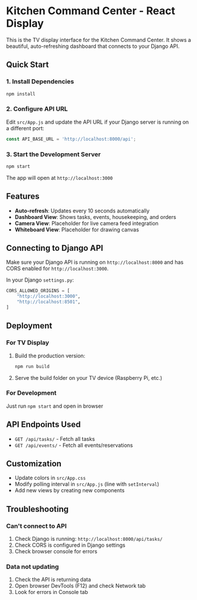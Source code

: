 # Kitchen Command Center - React Display

This is the TV display interface for the Kitchen Command Center. It shows a beautiful, auto-refreshing dashboard that connects to your Django API.

## Quick Start

### 1. Install Dependencies

```bash
npm install
```

### 2. Configure API URL

Edit `src/App.js` and update the API URL if your Django server is running on a different port:

```javascript
const API_BASE_URL = 'http://localhost:8000/api';
```

### 3. Start the Development Server

```bash
npm start
```

The app will open at `http://localhost:3000`

## Features

- **Auto-refresh**: Updates every 10 seconds automatically
- **Dashboard View**: Shows tasks, events, housekeeping, and orders
- **Camera View**: Placeholder for live camera feed integration
- **Whiteboard View**: Placeholder for drawing canvas

## Connecting to Django API

Make sure your Django API is running on `http://localhost:8000` and has CORS enabled for `http://localhost:3000`.

In your Django `settings.py`:

```python
CORS_ALLOWED_ORIGINS = [
    "http://localhost:3000",
    "http://localhost:8501",
]
```

## Deployment

### For TV Display

1. Build the production version:
   ```bash
   npm run build
   ```

2. Serve the build folder on your TV device (Raspberry Pi, etc.)

### For Development

Just run `npm start` and open in browser

## API Endpoints Used

- `GET /api/tasks/` - Fetch all tasks
- `GET /api/events/` - Fetch all events/reservations

## Customization

- Update colors in `src/App.css`
- Modify polling interval in `src/App.js` (line with `setInterval`)
- Add new views by creating new components

## Troubleshooting

### Can't connect to API

1. Check Django is running: `http://localhost:8000/api/tasks/`
2. Check CORS is configured in Django settings
3. Check browser console for errors

### Data not updating

1. Check the API is returning data
2. Open browser DevTools (F12) and check Network tab
3. Look for errors in Console tab
